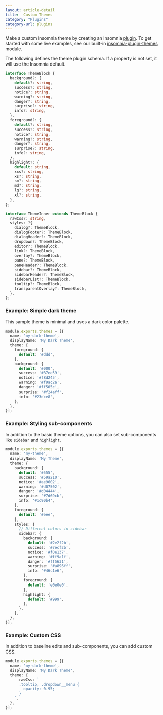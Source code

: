 ```yaml
---
layout: article-detail
title:  Custom Themes
category: "Plugins"
category-url: plugins
---
```


Make a custom Insomnia theme by creating an Insomnia [plugin](/insomnia/introduction-to-plugins/). To get started with some live examples, see our built-in [insomnia-plugin-themes](https://github.com/Kong/insomnia/tree/develop/plugins/insomnia-plugin-core-themes) module.

The following defines the theme plugin schema. If a property is not set, it will use the Insomnia default.

```ts
interface ThemeBlock {
  background?: {
    default?: string,
    success?: string,
    notice?: string,
    warning?: string,
    danger?: string,
    surprise?: string,
    info?: string,
  },
  foreground?: {
    default?: string,
    success?: string,
    notice?: string,
    warning?: string,
    danger?: string,
    surprise?: string,
    info?: string,
  },
  highlight?: {
    default: string,
    xxs?: string,
    xs?: string,
    sm?: string,
    md?: string,
    lg?: string,
    xl?: string,
  },
};

interface ThemeInner extends ThemeBlock {
  rawCss?: string,
  styles: ?{
    dialog?: ThemeBlock,
    dialogFooter?: ThemeBlock,
    dialogHeader?: ThemeBlock,
    dropdown?: ThemeBlock,
    editor?: ThemeBlock,
    link?: ThemeBlock,
    overlay?: ThemeBlock,
    pane?: ThemeBlock,
    paneHeader?: ThemeBlock,
    sidebar?: ThemeBlock,
    sidebarHeader?: ThemeBlock,
    sidebarList?: ThemeBlock,
    tooltip?: ThemeBlock,
    transparentOverlay?: ThemeBlock,
  },
};
```

### Example: Simple dark theme

This sample theme is minimal and uses a dark color palette.

```ts
module.exports.themes = [{
  name: 'my-dark-theme',
  displayName: 'My Dark Theme',
  theme: {
    foreground: {
      default: '#ddd',
    },
    background: {
      default: '#000',
      success: '#87ee59',
      notice: '#f8d245',
      warning: '#f9ac2a',
      danger: '#ff505c',
      surprise: '#f24aff',
      info: '#23dce8',
    },
  },
}];
```

### Example: Styling sub-components

In addition to the basic theme options, you can also set sub-components like `sidebar` and `highlight`.

```ts
module.exports.themes = [{
  name: 'my-theme',
  displayName: 'My Theme',
  theme: {
    background: {
      default: '#555',
      success: '#59a210',
      notice: '#ae9602',
      warning: '#d07502',
      danger: '#d04444',
      surprise: '#7d69cb',
      info: '#1c90b4',
    },
    foreground: {
      default: '#eee',
    },
    styles: {
      // Different colors in sidebar
      sidebar: {
        background: {
          default: '#2e2f2b',
          success: '#7ecf2b',
          notice: '#f0e137',
          warning: '#ff9a1f',
          danger: '#ff5631',
          surprise: '#a896ff',
          info: '#46c1e6',
        },
        foreground: {
          default: 'e0e0e0',
        },
        highlight: {
          default: '#999',
        },
      },
    },
  },
}];
```

### Example: Custom CSS

In addition to baseline edits and sub-components, you can add custom CSS.

```ts
module.exports.themes = [{
  name: 'my-dark-theme',
  displayName: 'My Dark Theme',
  theme: {
      rawCss: `
      .tooltip, .dropdown__menu {
        opacity: 0.95;
      }
    `,
  },
}];
```
